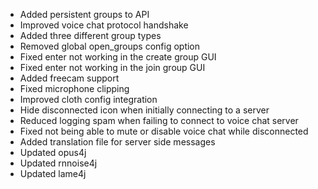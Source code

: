 - Added persistent groups to API
- Improved voice chat protocol handshake
- Added three different group types
- Removed global open_groups config option
- Fixed enter not working in the create group GUI
- Fixed enter not working in the join group GUI
- Added freecam support
- Fixed microphone clipping
- Improved cloth config integration
- Hide disconnected icon when initially connecting to a server
- Reduced logging spam when failing to connect to voice chat server
- Fixed not being able to mute or disable voice chat while disconnected
- Added translation file for server side messages
- Updated opus4j
- Updated rnnoise4j
- Updated lame4j

